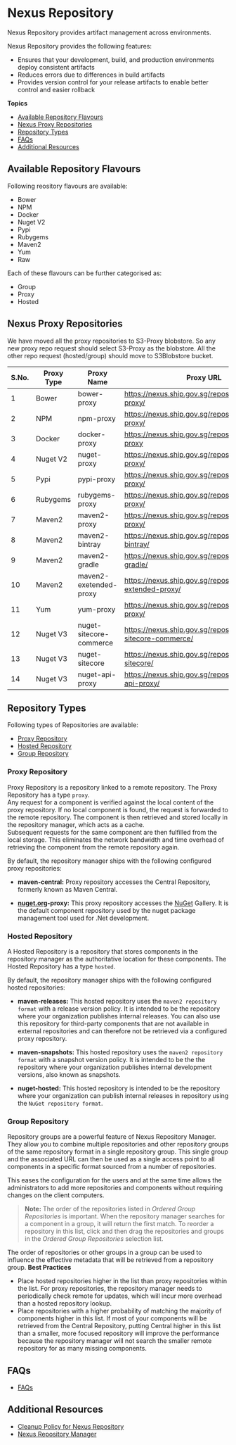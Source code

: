 # Nexus Repository

Nexus Repository provides artifact management across environments. 

Nexus Repository provides the following features:
- Ensures that your development, build, and production environments deploy consistent artifacts  
- Reduces errors due to differences in build artifacts
- Provides version control for your release artifacts to enable better control and easier rollback

**Topics**
- [Available Repository Flavours](#available-repository-flavours)
- [Nexus Proxy Repositories](#nexus-proxy-repositories)
- [Repository Types](#repository-types)
- [FAQs](#faqs)
- [Additional Resources](#additional-resources)

## Available Repository Flavours

Following reository flavours are available:

- Bower
- NPM
- Docker
- Nuget V2
- Pypi
- Rubygems
- Maven2
- Yum
- Raw

Each of these flavours can be further categorised as:
- Group
- Proxy
- Hosted


## Nexus Proxy Repositories

We have moved all the proxy repositories to S3-Proxy blobstore. So any new proxy repo request should select S3-Proxy as the blobstore.  All the other repo request (hosted/group) should move to S3Blobstore bucket. 

|S.No.|Proxy Type|Proxy Name|Proxy URL|Upstream URL (in this order)|
|---|---|---|---|---|  
1	|Bower|	bower-proxy|	https://nexus.ship.gov.sg/repository/bower-proxy/	|https://registry.bower.io
2	|NPM|	npm-proxy|	https://nexus.ship.gov.sg/repository/npm-proxy/|	https://registry.npmjs.org/
3|	Docker|	docker-proxy|	https://nexus.ship.gov.sg/repository/docker-proxy | https://registry-1.docker.io
4|	Nuget V2|	nuget-proxy|	https://nexus.ship.gov.sg/repository/nuget-proxy/	|https://www.nuget.org/api/v2/
5|	Pypi	|pypi-proxy|	https://nexus.ship.gov.sg/repository/pypi-proxy/	|https://pypi.org
6|	Rubygems|	rubygems-proxy|	https://nexus.ship.gov.sg/repository/rubygems-proxy/	|https://rubygems.org
7|	Maven2	|maven2-proxy	|https://nexus.ship.gov.sg/repository/maven2-proxy/	|https://repo.maven.apache.org/maven2
8|	Maven2|	maven2-bintray	|https://nexus.ship.gov.sg/repository/maven2-bintray/	|https://jcenter.bintray.com
9|	Maven2|	maven2-gradle	|https://nexus.ship.gov.sg/repository/maven2-gradle/	|https://plugins.gradle.org/m2/
10|	Maven2|	maven2-exetended-proxy|	https://nexus.ship.gov.sg/repository/maven2-extended-proxy/	|https://repo1.maven.org/maven2/ <br>https://jcenter.bintray.com <br>https://plugins.gradle.org/m2/
11|	Yum|	yum-proxy|	https://nexus.ship.gov.sg/repository/yum-proxy/	|http://mirror.centos.org/centos/
12|	Nuget V3|	nuget-sitecore-commerce	|https://nexus.ship.gov.sg/repository/nuget-sitecore-commerce/|	https://sitecore.myget.org/F/sc-commerce-packages/api/v3/index.json
13|	Nuget V3|	nuget-sitecore|	https://nexus.ship.gov.sg/repository/nuget-sitecore/|	https://sitecore.myget.org/F/sc-packages/api/v3/index.json
14|	Nuget V3|	nuget-api-proxy|	https://nexus.ship.gov.sg/repository/nuget-api-proxy/	|https://api.nuget.org/v3/index.json


## Repository Types

Following types of Repositories are available:
- [Proxy Repository](#proxy-repository)
- [Hosted Repository](#hosted-repository)
- [Group Repository](#group-repository)

### Proxy Repository
Proxy Repository is a repository linked to a remote repository. The Proxy Repository has a type `proxy`.  
Any request for a component is verified against the local content of the proxy repository. If no local component is found, the request is forwarded to the remote repository. The component is then retrieved and stored locally in the repository manager, which acts as a cache.  
Subsequent requests for the same component are then fulfilled from the local storage. This eliminates the network bandwidth and time overhead of retrieving the component from the remote repository again.

By default, the repository manager ships with the following configured proxy repositories:

- **maven-central:** Proxy repository accesses the Central Repository, formerly known as Maven Central.

- **[nuget.org](http://nuget.org/)-proxy:** This proxy repository accesses the [NuGet](https://www.nuget.org/) Gallery. It is the default component repository used by the nuget package management tool used for .Net development.

### Hosted Repository
A Hosted Repository is a repository that stores components in the repository manager as the authoritative location for these components. The Hosted Repository has a type `hosted`. 

By default, the repository manager ships with the following configured hosted repositories:

- **maven-releases:** This hosted repository uses the `maven2 repository format` with a release version policy. It is intended to be the repository where your organization publishes internal releases. You can also use this repository for third-party components that are not available in external repositories and can therefore not be retrieved via a configured proxy repository.

- **maven-snapshots:** This hosted repository uses the `maven2 repository format` with a snapshot version policy. It is intended to be the the repository where your organization publishes internal development versions, also known as snapshots.

- **nuget-hosted:** This hosted repository is intended to be the repository where your organization can publish internal releases in repository using the `NuGet repository format`.

### Group Repository  

Repository groups are a powerful feature of Nexus Repository Manager. They allow you to combine multiple repositories and other repository groups of the same repository format in a single repository group. This single group and the associated URL can then be used as a single access point to all components in a specific format sourced from a number of repositories.  

This eases the configuration for the users and at the same time allows the administrators to add more repositories and components without requiring changes on the client computers.  

>**Note:** The order of the repositories listed in *Ordered Group Repositories* is important. When the repository manager searches for a component in a group, it will return the first match. To reorder a repository in this list, click and then drag the repositories and groups in the *Ordered Group Repositories* selection list.  

The order of repositories or other groups in a group can be used to influence the effective metadata that will be retrieved from a repository group. 
**Best Practices**

- Place hosted repositories higher in the list than proxy repositories within the list. For proxy repositories, the repository manager needs to periodically check remote for updates, which will incur more overhead than a hosted repository lookup.  
- Place repositories with a higher probability of matching the majority of components higher in this list. If most of your components will be retrieved from the Central Repository, putting Central higher in this list than a smaller, more focused repository will improve the performance because the repository manager will not search the smaller remote repository for as many missing components.  


## FAQs

- [FAQs](https://docs.developer.tech.gov.sg/docs/ship-hats-documentation/#/tools-faq?id=sonatype-nexus-repository-faq)

## Additional Resources

- [Cleanup Policy for Nexus Repository](https://docs.developer.tech.gov.sg/docs/ship-hats-documentation/#/ship-hats-cleanup-policy-for-nexus-repository)
- [Nexus Repository Manager](https://www.sonatype.com/product-nexus-repository)